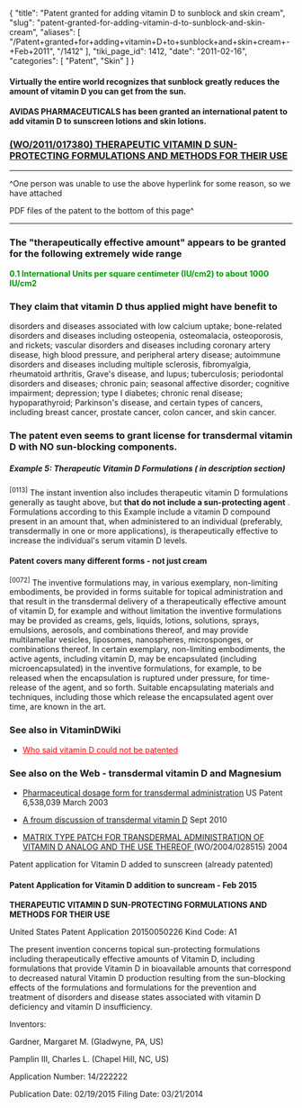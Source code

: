 {
  "title": "Patent granted for adding vitamin D to sunblock and skin cream",
  "slug": "patent-granted-for-adding-vitamin-d-to-sunblock-and-skin-cream",
  "aliases": [
    "/Patent+granted+for+adding+vitamin+D+to+sunblock+and+skin+cream+-+Feb+2011",
    "/1412"
  ],
  "tiki_page_id": 1412,
  "date": "2011-02-16",
  "categories": [
    "Patent",
    "Skin"
  ]
}


#### Virtually the entire world recognizes that sunblock greatly reduces the amount of vitamin D you can get from the sun.

#### AVIDAS PHARMACEUTICALS has been granted an international patent to add vitamin D to sunscreen lotions and skin lotions.

### [(WO/2011/017380) THERAPEUTIC VITAMIN D SUN-PROTECTING FORMULATIONS AND METHODS FOR THEIR USE](http://www.wipo.int/pctdb/en/wo.jsp?IA=US2010044319&DISPLAY=STATUS)

- - - - - - - - - - - - - - - - - - - 

^One person was unable to use the above hyperlink for some reason, so we have attached

PDF files of the patent to the bottom of this page^

- - - - - - - - - - - 

### The "therapeutically effective amount" appears to be granted for the following extremely wide range

 **<span style="color:#090;">0.1 International Units per square centimeter (IU/cm2) to about 1000 IU/cm2</span>** 

### They claim that vitamin D thus applied might have benefit to

disorders and diseases associated with low calcium uptake; bone-related disorders and diseases including osteopenia, osteomalacia, osteoporosis, and rickets; vascular disorders and diseases including coronary artery disease, high blood pressure, and peripheral artery disease; autoimmune disorders and diseases including multiple sclerosis, fibromyalgia, rheumatoid arthritis, Grave's disease, and lupus; tuberculosis; periodontal disorders and diseases; chronic pain; seasonal affective disorder; cognitive impairment; depression; type I diabetes; chronic renal disease; hypoparathyroid; Parkinson's disease, and certain types of cancers, including breast cancer, prostate cancer, colon cancer, and skin cancer. 

### The patent even seems to grant license for transdermal vitamin D with NO sun-blocking components.

##### Example 5: Therapeutic Vitamin D Formulations ( in description section)

<sup>[0113]</sup> The instant invention also includes therapeutic vitamin D formulations generally as taught above, but  **that do not include a sun-protecting agent** . Formulations according to this Example include a vitamin D compound present in an amount that, when administered to an individual (preferably, transdermally in one or more applications), is therapeutically effective to increase the individual's serum vitamin D levels. 

#### Patent covers many different forms - not just cream

<sup>[0072]</sup> The inventive formulations may, in various exemplary, non-limiting embodiments, be provided in forms suitable for topical administration and that result in the transdermal delivery of a therapeutically effective amount of vitamin D, for example and without limitation the inventive formulations may be provided as creams, gels, liquids, lotions, solutions, sprays, emulsions, aerosols, and combinations thereof, and may provide multilamellar vesicles, liposomes, nanospheres, microsponges, or combinations thereof. In certain exemplary, non-limiting embodiments, the active agents, including vitamin D, may be encapsulated (including microencapsulated) in the inventive formulations, for example, to be released when the encapsulation is ruptured under pressure, for time-release of the agent, and so forth. Suitable encapsulating materials and techniques, including those which release the encapsulated agent over time, are known in the art. 

### See also in VitaminDWiki

* <a href="/posts/who-said-vitamin-d-could-not-be-patented" style="color: red; text-decoration: underline;" title="This link has an unknown page_id: 972">Who said vitamin D could not be patented</a>

### See also on the Web - transdermal vitamin D  and Magnesium

* [Pharmaceutical dosage form for transdermal administration](http://www.patentstorm.us/patents/6538039/description.html) US Patent 6,538,039  March 2003

* [A froum discussion of transdermal vitamin D](http://www.musclechatroom.com/forum/archive/index.php/t-14845.html) Sept 2010

* [MATRIX TYPE PATCH FOR TRANSDERMAL ADMINISTRATION OF VITAMIN D ANALOG AND THE USE THEREOF ](http://www.wipo.int/pctdb/en/wo.jsp?WO=2004028515) (WO/2004/028515) 2004

Patent application for Vitamin D added to sunscreen (already patented)

#### Patent Application for Vitamin D addition to suncream - Feb 2015

 **THERAPEUTIC VITAMIN D SUN-PROTECTING FORMULATIONS AND METHODS FOR THEIR USE** 

United States Patent Application 20150050226 Kind Code: A1

The present invention concerns topical sun-protecting formulations including therapeutically effective amounts of Vitamin D, including formulations that provide Vitamin D in bioavailable amounts that correspond to decreased natural Vitamin D production resulting from the sun-blocking effects of the formulations and formulations for the prevention and treatment of disorders and disease states associated with vitamin D deficiency and vitamin D insufficiency.

Inventors:

Gardner, Margaret M. (Gladwyne, PA, US) 

Pamplin III, Charles L. (Chapel Hill, NC, US) 

Application Number: 14/222222

Publication Date: 02/19/2015 Filing Date: 03/21/2014

